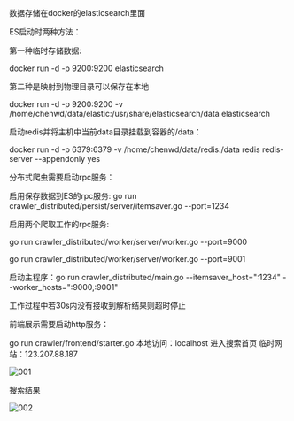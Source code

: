 数据存储在docker的elasticsearch里面

ES启动时两种方法：

第一种临时存储数据:

docker run -d -p 9200:9200 elasticsearch

第二种是映射到物理目录可以保存在本地

docker run -d -p 9200:9200 -v /home/chenwd/data/elastic:/usr/share/elasticsearch/data elasticsearch

启动redis并将主机中当前data目录挂载到容器的/data：

docker run -d -p 6379:6379 -v /home/chenwd/data/redis:/data  redis redis-server --appendonly yes

分布式爬虫需要启动rpc服务：

启用保存数据到ES的rpc服务:
go run crawler_distributed/persist/server/itemsaver.go --port=1234

启用两个爬取工作的rpc服务:

go run crawler_distributed/worker/server/worker.go --port=9000

go run crawler_distributed/worker/server/worker.go --port=9001

启动主程序：go run crawler_distributed/main.go --itemsaver_host=":1234" --worker_hosts=":9000,:9001"

工作过程中若30s内没有接收到解析结果则超时停止

前端展示需要启动http服务：

go run crawler/frontend/starter.go
本地访问：localhost 进入搜索首页
临时网站：123.207.88.187

![001](https://github.com/ryan1943/learncrawler/blob/master/images/001.png)

搜索结果

![002](https://github.com/ryan1943/learncrawler/blob/master/images/002.png)




